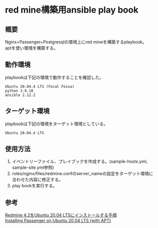 # red mine構築用ansible play book

## 概要

Nginx+Passenger+Postgresqlの環境上にred mineを構築するplaybook。  
aptを使い環境を構築する。  

## 動作環境

playbookは下記の環境で動作することを確認した。
```
Ubuntu 20.04.4 LTS (Focal Fossa)
python 3.8.10
ansible 2.12.2
```

## ターゲット環境

playbookは下記の環境をターゲット環境としている。
```
Ubuntu 20.04.4 LTS
```

## 使用方法

1. イベントリーファイル、プレイブックを作成する。(sample-hosts.yml, sample-site.yml参照)
2. roles/nginx/files/redmine.confのserver_nameの設定をターゲット環境に合わせた内容に修正する。
3. play bookを実行する。

## 参考

[Redmine 4.2をUbuntu 20.04 LTSにインストールする手順](https://blog.redmine.jp/articles/4_2/install/ubuntu/)  
[Installing Passenger
on Ubuntu 20.04 LTS (with APT)](https://www.phusionpassenger.com/docs/advanced_guides/install_and_upgrade/nginx/install/oss/focal.html)

